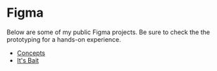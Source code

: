 # Figma

Below are some of my public Figma projects. Be sure to check the the prototyping for a hands-on experience.

- [Concepts](https://www.figma.com/design/t2tXIf9ibM5U7A8Q5fWBZk/Concepts?node-id=0-1&p=f&t=sNIrnKUQFvFQJxod-0)
- [It's Bait](https://www.figma.com/design/syI8LP7xcRRHivfSHIyY49/It-s-Bait?node-id=0-1&t=ol3NF4RAXrJtyyDr-1)
